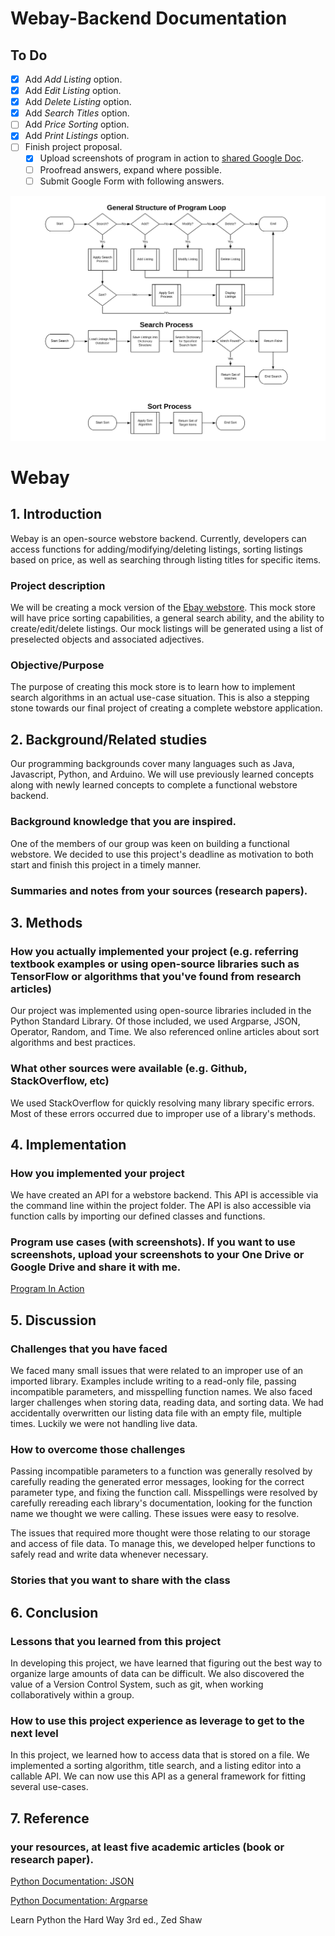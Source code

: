 # Webay-Backend Documentation

## To Do

- [x] Add *Add Listing* option.
- [x] Add *Edit Listing* option.
- [x] Add *Delete Listing* option.
- [x] Add *Search Titles* option.
- [ ] Add *Price Sorting* option.
- [x] Add *Print Listings* option.
- [ ] Finish project proposal.
    - [x] Upload screenshots of program in action to 
    [shared Google Doc](https://docs.google.com/document/d/1ihBZfIJOcxj6T_4s6dOSwVBvJf_e2HV0FrDpJ-MLg0s/edit?usp=sharing).
    - [ ] Proofread answers, expand where possible.
    - [ ] Submit Google Form with following answers.

![General Program Structure](assets/images/program_structure_chart.png)

# Webay

## 1. Introduction

Webay is an open-source webstore backend. Currently, developers can access
functions for adding/modifying/deleting listings, sorting listings based on price, 
as well as searching through listing titles for specific items. 

### Project description

We will be creating a mock version of the [Ebay webstore](https://ebay.com).
This mock store will have price sorting capabilities, 
a general search ability, and the ability to create/edit/delete listings. 
Our mock listings will be generated using a list of preselected objects and associated adjectives.

### Objective/Purpose

The purpose of creating this mock store is to learn how to implement 
search algorithms in an actual use-case situation. 
This is also a stepping stone towards our final project of creating 
a complete webstore application.

## 2. Background/Related studies

Our programming backgrounds cover many languages
such as Java, Javascript, Python, and Arduino. 
We will use previously learned concepts along with
newly learned concepts to complete a functional webstore backend. 

### Background knowledge that you are inspired.

One of the members of our group was keen on building a functional webstore.
We decided to use this project's deadline as motivation 
to both start and finish this project in a timely manner.

### Summaries and notes from your sources (research papers). 

<!-- Fill in notes. -->

## 3. Methods

### How you actually implemented your project (e.g. referring textbook examples or using open-source libraries such as TensorFlow or algorithms that you've found from research articles)

Our project was implemented using open-source libraries included
in the Python Standard Library. 
Of those included, we used Argparse, JSON, Operator, 
Random, and Time.
We also referenced online articles about sort algorithms
and best practices.

### What other sources were available (e.g. Github, StackOverflow, etc)

We used StackOverflow for quickly resolving many library specific errors.
Most of these errors occurred due to improper use of a library's
methods.

## 4. Implementation

### How you implemented your project

We have created an API for a webstore backend. This API is 
accessible via the command line within the project folder.
The API is also accessible via function calls by importing 
our defined classes and functions. 


### Program use cases (with screenshots). If you want to use screenshots, upload your screenshots to your One Drive or Google Drive and share it with me. 

<!-- Link to GD with images. -->
[Program In Action](https://docs.google.com/document/d/1ihBZfIJOcxj6T_4s6dOSwVBvJf_e2HV0FrDpJ-MLg0s/edit?usp=sharing)


## 5. Discussion

### Challenges that you have faced

We faced many small issues that were related to an improper use
of an imported library. Examples include writing to a read-only file, passing incompatible parameters, and misspelling function names.
We also faced larger challenges when storing data, reading data,
and sorting data. We had accidentally overwritten our listing data
file with an empty file, multiple times. 
Luckily we were not handling live data. 

### How to overcome those challenges

Passing incompatible parameters to a function was generally resolved
by carefully reading the generated error messages, looking for the
correct parameter type, and fixing the function call. 
Misspellings were resolved by carefully rereading each library's 
documentation, looking for the function name we thought we were calling. These issues were easy to resolve. 

The issues that required more thought were those relating to
our storage and access of file data. 
To manage this, we developed helper functions to safely read and
write data whenever necessary.

### Stories that you want to share with the class


## 6. Conclusion

### Lessons that you learned from this project

In developing this project, we have learned that figuring out
the best way to organize large amounts of data can be difficult. 
We also discovered the value of a Version Control System, such as git, 
when working collaboratively within a group. 

### How to use this project experience as leverage to get to the next level

In this project, we learned how to access data that is stored on a file.
We implemented a sorting algorithm, title search, and a listing editor into 
a callable API. 
We can now use this API as a general framework for fitting several use-cases.


## 7. Reference

### your resources, at least five academic articles (book or research paper). 

[Python Documentation: JSON](https://docs.python.org/3.7/tutorial/inputoutput.html#reading-and-writing-files)

[Python Documentation: Argparse](https://docs.python.org/3/library/argparse.html)

Learn Python the Hard Way 3rd ed., Zed Shaw
